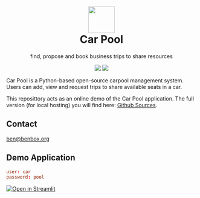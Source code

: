 <h1 align="center">
 <a href="https://www.benbox.org/">
 <picture>
  <source media="(prefers-color-scheme: dark)" srcset="images/Car_Pooling.png">
  <img height="70" src="images/Car_Pooling.png">
 </picture>
 </a>
 <br>
Car Pool
</h1>
<p align="center">
find, propose and book business trips to share resources
<p align="center">
  <a href="https://www.benbox.org/Car_Pool/Introduction.html"><img src="https://img.shields.io/badge/View%20Documentation-Docs-yellow"></a>
  <a href="https://github.com/DrBenjamin/Car_Pool"><img src="https://img.shields.io/github/stars/DrBenjamin/Car_Pool" /></a>
</p>
  
</p>

Car Pool is a Python-based open-source carpool management system. Users can add, view and request trips to share available seats in a car.

This reposittory acts as an online demo of the Car Pool application. The full version (for local hosting) you will find here: [Github Sources](https://github.com/DrBenjamin/Car_Pool).

## Contact

[ben@benbox.org](mailto:ben@benbox.org)

## Demo Application

 ```toml
user: car
password: pool
 ```

[![Open in Streamlit][share_badge]][share_link]

[share_badge]: https://static.streamlit.io/badges/streamlit_badge_black_white.svg
[share_link]: https://carpool.streamlit.app/
